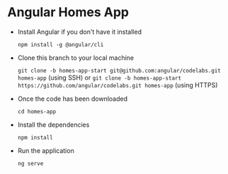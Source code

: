 # Angular Homes App
- Install Angular if you don't have it installed

  `npm install -g @angular/cli`

- Clone this branch to your local machine

  `git clone -b homes-app-start git@github.com:angular/codelabs.git homes-app` (using SSH)
  or
  `git clone -b homes-app-start https://github.com/angular/codelabs.git homes-app` (using HTTPS)

- Once the code has been downloaded

  `cd homes-app`

- Install the dependencies

  `npm install` 

- Run the application 

  `ng serve`
